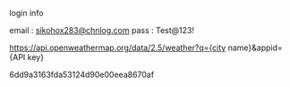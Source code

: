 login info 

email : sikohox283@chnlog.com
pass : Test@123!

https://api.openweathermap.org/data/2.5/weather?q={city name}&appid={API key}

6dd9a3163fda53124d90e00eea8670af